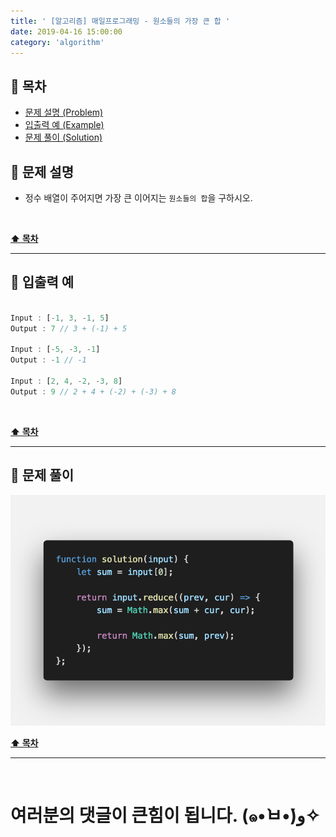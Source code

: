 ```yaml
---
title: ' [알고리즘] 매일프로그래밍 - 원소들의 가장 큰 합 '
date: 2019-04-16 15:00:00
category: 'algorithm'
---
```


## **💎 목차**
  * [문제 설명 (Problem)](#-문제-설명)
  * [입출력 예 (Example)](#-입출력-예)
  * [문제 풀이 (Solution)](#-문제-풀이)

## **📕 문제 설명**

- 정수 배열이 주어지면 가장 큰 이어지는 `원소들의 합`을 구하시오.

<br />

**[⬆ 목차](#-목차)**

---

## **📙 입출력 예**

```js

Input : [-1, 3, -1, 5]
Output : 7 // 3 + (-1) + 5

Input : [-5, -3, -1]
Output : -1 // -1

Input : [2, 4, -2, -3, 8]
Output : 9 // 2 + 4 + (-2) + (-3) + 8

```

<br />

**[⬆ 목차](#-목차)**

---

## **📘 문제 풀이**

![](../../../../assets/algorithm/everyday/everyday.1.solution.png)
<br />

**[⬆ 목차](#-목차)**

---

<br />

# 여러분의 댓글이 큰힘이 됩니다. (๑•̀ㅂ•́)و✧

